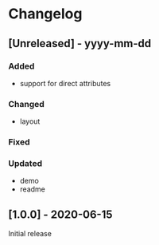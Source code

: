 # Changelog

## [Unreleased] - yyyy-mm-dd

### Added
- support for direct attributes

### Changed
- layout

### Fixed

### Updated
- demo
- readme

## [1.0.0] - 2020-06-15

Initial release
